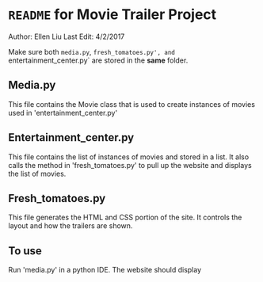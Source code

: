 # `README` for Movie Trailer Project

Author: Ellen Liu
Last Edit: 4/2/2017

Make sure both `media.py`, `fresh_tomatoes.py', and `entertainment_center.py`
are stored in the **same** folder.

## Media.py
This file contains the Movie class that is used to create instances of movies
used in 'entertainment_center.py'

## Entertainment_center.py
This file contains the list of instances of movies and stored in a list. It
also calls the method in 'fresh_tomatoes.py' to pull up the website and
displays the list of movies.

## Fresh_tomatoes.py
This file generates the HTML and CSS portion of the site. It controls the
layout and how the trailers are shown.

## To use
Run 'media.py' in a python IDE. The website should display
